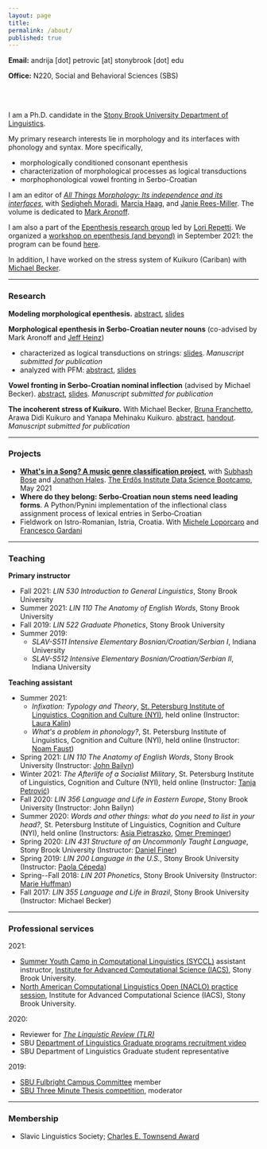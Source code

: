 ```yaml
---
layout: page
title:
permalink: /about/
published: true
---
```


<strong>Email:</strong> andrija [dot] petrovic [at] stonybrook [dot] edu <!--(<em>contact for full CV</em>)-->

<strong>Office:</strong> N220, Social and Behavioral Sciences (SBS)

<br>
<br>

I am a Ph.D. candidate in the <a href="https://linguistics.stonybrook.edu/">Stony Brook University Department of Linguistics</a>. 

My primary research interests lie in morphology and its interfaces with phonology and syntax. More specifically,

* morphologically conditioned consonant epenthesis 
* characterization of morphological processes as logical transductions 
* morphophonological vowel fronting in Serbo-Croatian

I am an editor of <a href="https://benjamins.com/catalog/cilt.353">_All Things Morphology: Its independence and its interfaces_</a>, with <a href="https://somoradi.github.io">Sedigheh Moradi</a>, <a href="https://www.ou.edu/cas/modlang/people/linguistics/m-haag">Marcia Haag</a>, and <a href="https://www.researchgate.net/profile/Janie-Rees-Miller">Janie Rees-Miller</a>. The volume is dedicated to <a href="https://linguistics.stonybrook.edu/faculty/mark.aronoff/">Mark Aronoff</a>.

I am also a part of the <a href="https://raw.githubusercontent.com/andrija-petrovic/andrija-petrovic.github.io/master/images/TeamEpenthesis.png">Epenthesis research group</a> led by <a href="https://linguistics.stonybrook.edu/faculty/lori.repetti/">Lori Repetti</a>. We organized a <a href="https://www.stonybrook.edu/epenthesis/">workshop on epenthesis (and beyond)</a> in September 2021: the program can be found <a href="https://www.stonybrook.edu/commcms/epenthesis/program.php">here</a>.

In addition, I have worked on the stress system of Kuikuro (Cariban) with <a href="https://becker.phonologist.org">Michael Becker</a>.

----

### Research

**Modeling morphological epenthesis.** <a href="https://drive.google.com/file/d/1w5f_bgQesLDmIXQSzOwfB9t9z9GT7DsP/view?usp=sharing">abstract</a>, <a href="https://drive.google.com/file/d/1Jr-pNyWNG992Yml0kUQmkoaC8l8wzIfS/view?usp=sharing">slides</a>

**Morphological epenthesis in Serbo-Croatian neuter nouns** (co-advised by Mark Aronoff and <a href="http://jeffreyheinz.net">Jeff Heinz</a>)
- characterized as logical transductions on strings: <a href="https://github.com/andrija-petrovic/andrija-petrovic.github.io/raw/master/pdfs/mlrg%20andrija%20slides%2003-02-2021.pdf">slides</a>. _Manuscript submitted for publication_
- analyzed with PFM: <a href="https://www.uni-goettingen.de/de/document/download/25678a0d33e7f08d437152b6a81baef8.pdf/Petrovic.pdf">abstract</a>, <a href="https://github.com/andrija-petrovic/andrija-petrovic.github.io/raw/master/pdfs/FDSL%20pres%2012-07-18.pdf">slides</a>

**Vowel fronting in Serbo-Croatian nominal inflection** (advised by Michael Becker). <a href="https://drive.google.com/file/d/1W1l0V0k35Jm8WYm2IFsWzuFKb1IfBfxy/view?usp=sharing">abstract</a>, <a href="https://drive.google.com/file/d/1FpqRUWFsejXvaVRHQV21SrSJzdeXt_HD/view?usp=sharing">slides</a>. _Manuscript submitted for publication_

**The incoherent stress of Kuikuro.** With Michael Becker, <a href="http://www.ppgasmn-ufrj.com/bruna-franchetto.html">Bruna Franchetto</a>, Arawa Didi Kuikuro and Yanapa Mehinaku Kuikuro. <a href="https://drive.google.com/file/d/1xOnlsIAmJz-0_IuCiiza97r32PRVvct8/view">abstract</a>, <a href="https://drive.google.com/file/d/1PKBB_QQFBxjaz0-K0JCrWVbd4JftHgrw/view?usp=sharing">handout</a>. _Manuscript submitted for publication_

----

### Projects

- <a href="https://docs.google.com/presentation/d/1zgAJASr8-DsS_hyTPig3vgFj8kw_HiXVHrcQ--M8_1o/edit?usp=sharing">**What's in a Song? A music genre classification project**</a>, with <a href="https://astronomy.osu.edu/people/bose.48">Subhash Bose</a> and <a href="https://math.osu.edu/people/hales.41">Jonathon Hales</a>. <a href="https://www.erdosinstitute.org/may2021certificates/andrija-petrovic">The Erdős Institute Data Science Bootcamp</a>, May 2021
- **Where do they belong: Serbo‐Croatian noun stems need leading forms**. A Python/Pynini implementation of the inflectional class assignment process of lexical entries in Serbo‐Croatian
- Fieldwork on Istro-Romanian, Istria, Croatia. With <a href="https://www.rose.uzh.ch/de/seminar/wersindwir/mitarbeitende/loporcaro.html">Michele Loporcaro</a> and <a href="https://francescogardani.wordpress.com">Francesco Gardani</a>

----

### Teaching

**Primary instructor**
- Fall 2021: _LIN 530 Introduction to General Linguistics_, Stony Brook University
- Summer 2021: _LIN 110 The Anatomy of English Words_, Stony Brook University
- Fall 2019: _LIN 522 Graduate Phonetics_, Stony Brook University
- Summer 2019:
  - _SLAV-S511 Intensive Elementary Bosnian/Croatian/Serbian I_, Indiana University
  - _SLAV-S512 Intensive Elementary Bosnian/Croatian/Serbian II_, Indiana University

**Teaching assistant**
- Summer 2021:
  - _Infixation: Typology and Theory_, <a href="https://nyi.spb.ru">St. Petersburg Institute of Linguistics, Cognition and Culture (NYI)</a>, held online (Instructor: <a href="https://www.laurakalin.com">Laura Kalin</a>)
  - _What's a problem in phonology?_, St. Petersburg Institute of Linguistics, Cognition and Culture (NYI), held online (Instructor: <a href="https://noamfaust.wordpress.com">Noam Faust</a>)
- Spring 2021: _LIN 110 The Anatomy of English Words_, Stony Brook University (Instructor: <a href="https://linguistics.stonybrook.edu/faculty/john.bailyn/">John Bailyn</a>)
- Winter 2021: _The Afterlife of a Socialist Military_, St. Petersburg Institute of Linguistics, Cognition and Culture (NYI), held online (Instructor: <a href="https://ikss.zrc-sazu.si/en/sodelavci/tanja-petrovic-en#v">Tanja Petrović</a>)
- Fall 2020: _LIN 356 Language and Life in Eastern Europe_, Stony Brook University (Instructor: John Bailyn)
- Summer 2020: _Words and other things: what do you need to list in your head?_, St. Petersburg Institute of Linguistics, Cognition and Culture (NYI), held online (Instructors: <a href="https://asiapietraszko.com">Asia Pietraszko</a>, <a href="https://omer.lingsite.org">Omer Preminger</a>)
- Spring 2020: _LIN 431 Structure of an Uncommonly Taught Language_, Stony Brook University (Instructor: <a href="https://linguistics.stonybrook.edu/faculty/daniel.finer/">Daniel Finer</a>)
- Spring 2019: _LIN 200 Language in the U.S._, Stony Brook University (Instructor: <a href="https://paolacepeda.com">Paola Cépeda</a>)
- Spring--Fall 2018: _LIN 201 Phonetics_, Stony Brook University (Instructor: <a href="https://linguistics.stonybrook.edu/faculty/marie.huffman/">Marie Huffman</a>)
- Fall 2017: _LIN 355 Language and Life in Brazil_, Stony Brook University (Instructor: Michael Becker)

----

### Professional services

2021:
- <a href="https://calendar.stonybrook.edu/site/iacs/event/summer-youth-camp-for-computational-linguistics-syccl-1/">Summer Youth Camp in Computational Linguistics (SYCCL)</a> assistant instructor, <a href="https://iacs.stonybrook.edu">Institute for Advanced Computational Science (IACS)</a>, Stony Brook University.
- <a href="https://www.stonybrook.edu/commcms/linguistics/news/2020/2020_12_29_naclo.php?fbclid=IwAR3hOO4_FS0m-R8pWLkCNrmX19yMeEvkTtyRN77yPHhwizWaGbjXbM_IJsM">North American Computational Linguistics Open (NACLO) practice session</a>, Institute for Advanced Computational Science (IACS), Stony Brook University.

2020:
- Reviewer for <a href="https://www.degruyter.com/journal/key/TLIR/html">_The Linguistic Review (TLR)_</a>
- SBU <a href="https://linguistics.stonybrook.edu/graduate/index.php">Department of Linguistics Graduate programs recruitment video</a>
- SBU Department of Linguistics Graduate student representative

2019:
- <a href="https://www.stonybrook.edu/commcms/fellowships/featured-awards/fulbright/">SBU Fulbright Campus Committee</a> member
- <a href="https://grad.stonybrook.edu/professional-development/sbu3mt/3mt-2019">SBU Three Minute Thesis competition</a>, moderator

----

### Membership

- Slavic Linguistics Society; <a href="https://www.slaviclinguistics.org/charles-e-townsend-memorial-fund">Charles E. Townsend Award</a>
